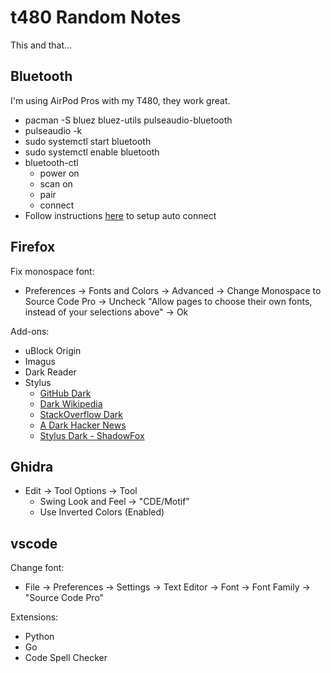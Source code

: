 # t480 Random Notes

This and that...

## Bluetooth

I'm using AirPod Pros with my T480, they work great.

* pacman -S bluez bluez-utils pulseaudio-bluetooth
* pulseaudio -k
* sudo systemctl start bluetooth
* sudo systemctl enable bluetooth
* bluetooth-ctl
    * power on
    * scan on
    * pair <mac>
    * connect <mac>
* Follow instructions [here](https://wiki.archlinux.org/index.php/Bluetooth_headset#Setting_up_auto_connection) to setup auto connect

## Firefox

Fix monospace font:
* Preferences -> Fonts and Colors -> Advanced -> Change Monospace to Source Code Pro -> Uncheck "Allow pages to choose their own fonts, instead of your selections above" -> Ok

Add-ons:
* uBlock Origin
* Imagus
* Dark Reader
* Stylus
    * [GitHub Dark](https://github.com/StylishThemes/GitHub-Dark)
    * [Dark Wikipedia](https://userstyles.org/styles/42313/dark-wikipedia)
    * [StackOverflow Dark](https://github.com/StylishThemes/StackOverflow-Dark)
    * [A Dark Hacker News](https://userstyles.org/styles/22794/a-dark-hacker-news)
    * [Stylus Dark - ShadowFox](https://userstyles.org/styles/153739/stylus-dark-shadowfox)

## Ghidra

* Edit -> Tool Options -> Tool
    * Swing Look and Feel -> "CDE/Motif"
    * Use Inverted Colors (Enabled)

## vscode

Change font:
* File -> Preferences -> Settings -> Text Editor -> Font -> Font Family -> "Source Code Pro"

Extensions:
* Python
* Go
* Code Spell Checker
